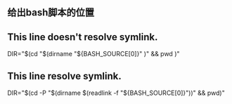 ## 给出bash脚本的位置


   ## This line doesn't resolve symlink.
   DIR="$(cd "$(dirname "${BASH_SOURCE[0]}" )" && pwd )"

   ## This line resolve symlink.
   DIR="$(cd -P "$(dirname $(readlink -f "${BASH_SOURCE[0]}"))" && pwd)"
